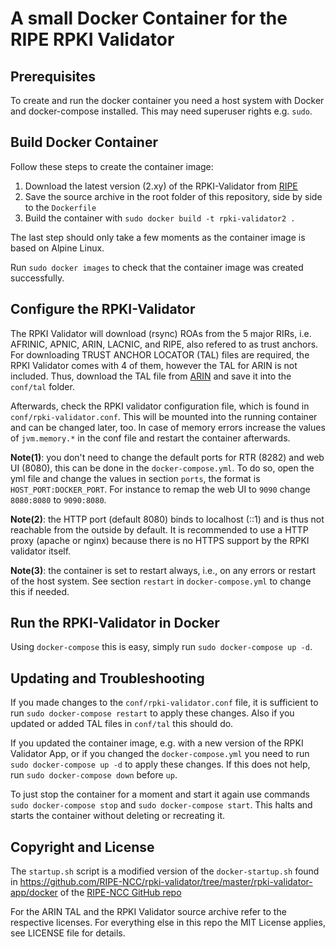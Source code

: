 # A small Docker Container for the RIPE RPKI Validator

## Prerequisites

To create and run the docker container you need a host system with
Docker and docker-compose installed. This may need superuser rights
e.g. `sudo`.

## Build Docker Container

Follow these steps to create the container image:

1. Download the latest version (2.xy) of the RPKI-Validator from [RIPE] 
2. Save the source archive in the root folder of this repository, 
   side by side to the `Dockerfile`
3. Build the container with `sudo docker build -t rpki-validator2 .`

The last step should only take a few moments as the container image is
based on Alpine Linux.

Run `sudo docker images` to check that the container image was created
successfully.

## Configure the RPKI-Validator

The RPKI Validator will download (rsync) ROAs from the 5 major RIRs, i.e.
AFRINIC, APNIC, ARIN, LACNIC, and RIPE, also refered to as trust anchors.
For downloading TRUST ANCHOR LOCATOR (TAL) files are required, the RPKI
Validator comes with 4 of them, however the TAL for ARIN is not included.
Thus, download the TAL file from [ARIN] and save it into the `conf/tal`
folder.

Afterwards, check the RPKI validator configuration file, which is found in
`conf/rpki-validator.conf`. This will be mounted into the running container
and can be changed later, too. In case of memory errors increase the values
of `jvm.memory.*` in the conf file and restart the container afterwards.

**Note(1)**: you don't need to change the default ports for RTR (8282) and
web UI (8080), this can be done in the `docker-compose.yml`. To do so, open
the yml file and change the values in section `ports`, the format is 
`HOST_PORT:DOCKER_PORT`. For instance to remap the web UI to `9090` change
`8080:8080` to `9090:8080`.

**Note(2)**: the HTTP port (default 8080) binds to localhost (::1) and is
thus not reachable from the outside by default. It is recommended to use
a HTTP proxy (apache or nginx) because there is no HTTPS support by the
RPKI validator itself.

**Note(3)**: the container is set to restart always, i.e., on any errors or
restart of the host system.  See section `restart` in `docker-compose.yml` 
to change this if needed.

## Run the RPKI-Validator in Docker

Using `docker-compose` this is easy, simply run `sudo docker-compose up -d`.

## Updating and Troubleshooting

If you made changes to the `conf/rpki-validator.conf` file, it is sufficient
to run `sudo docker-compose restart` to apply these changes. Also if you
updated or added TAL files in `conf/tal` this should do.

If you updated the container image, e.g. with a new version of the RPKI
Validator App, or if you changed the `docker-compose.yml` you need to
run `sudo docker-compose up -d` to apply these changes.
If this does not help, run `sudo docker-compose down` before `up`.
  
To just stop the container for a moment and start it again use commands
`sudo docker-compose stop` and `sudo docker-compose start`. This halts and
starts the container without deleting or recreating it.

## Copyright and License

The `startup.sh` script is a modified version of the `docker-startup.sh`
found in https://github.com/RIPE-NCC/rpki-validator/tree/master/rpki-validator-app/docker 
of the [RIPE-NCC GitHub repo](https://github.com/RIPE-NCC/rpki-validator) 

For the ARIN TAL and the RPKI Validator source archive refer to the
respective licenses. For everything else in this repo the MIT License
applies, see LICENSE file for details.

[ARIN]: https://www.arin.net/resources/rpki/tal.html
[RIPE]: https://www.ripe.net/manage-ips-and-asns/resource-management/certification/tools-and-resources
